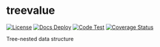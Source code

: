 # treevalue

[![License](https://img.shields.io/badge/License-Apache%202.0-blue.svg)](https://opensource.org/licenses/Apache-2.0)
[![Docs Deploy](https://github.com/HansBug/treevalue/workflows/Docs%20Deploy/badge.svg)](https://github.com/HansBug/treevalue/actions?query=workflow%3A%22Docs+Deploy%22)
[![Code Test](https://github.com/HansBug/treevalue/workflows/Code%20Test/badge.svg)](https://github.com/HansBug/treevalue/actions?query=workflow%3A%22Code+Test%22)
[![Coverage Status](https://coveralls.io/repos/github/HansBug/treevalue/badge.svg?branch=main)](https://coveralls.io/github/HansBug/treevalue?branch=main)

Tree-nested data structure
